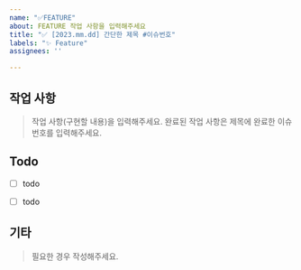 ```yaml
---
name: "✅FEATURE"
about: FEATURE 작업 사항을 입력해주세요
title: "✅ [2023.mm.dd] 간단한 제목 #이슈번호"
labels: "✨ Feature"
assignees: ''

---
```


## 작업 사항
> 작업 사항(구현할 내용)을 입력해주세요.
완료된 작업 사항은 제목에 완료한 이슈 번호를 입력해주세요.

## Todo
- [ ] todo
- [ ] todo


## 기타
> 필요한 경우 작성해주세요.
